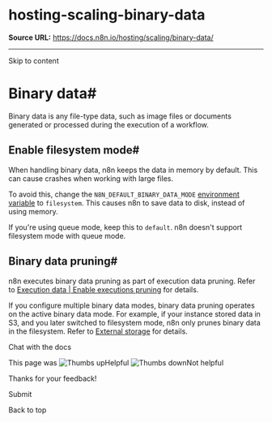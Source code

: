 # hosting-scaling-binary-data

**Source URL:** https://docs.n8n.io/hosting/scaling/binary-data/

---

Skip to content 

[ ](https://github.com/n8n-io/n8n-docs/edit/main/docs/hosting/scaling/binary-data.md "Edit this page")

# Binary data#

Binary data is any file-type data, such as image files or documents generated or processed during the execution of a workflow. 

## Enable filesystem mode#

When handling binary data, n8n keeps the data in memory by default. This can cause crashes when working with large files. 

To avoid this, change the `N8N_DEFAULT_BINARY_DATA_MODE` [environment variable](../../configuration/environment-variables/binary-data/) to `filesystem`. This causes n8n to save data to disk, instead of using memory.

If you're using queue mode, keep this to `default`. n8n doesn't support filesystem mode with queue mode.

## Binary data pruning#

n8n executes binary data pruning as part of execution data pruning. Refer to [Execution data | Enable executions pruning](../execution-data/#enable-executions-pruning) for details. 

If you configure multiple binary data modes, binary data pruning operates on the active binary data mode. For example, if your instance stored data in S3, and you later switched to filesystem mode, n8n only prunes binary data in the filesystem. Refer to [External storage](../external-storage/#usage) for details. 

Chat with the docs

This page was ![Thumbs up](/_images/assets/thumb_up.png)Helpful  ![Thumbs down](/_images/assets/thumb_down.png)Not helpful 

Thanks for your feedback! 

Submit 

Back to top